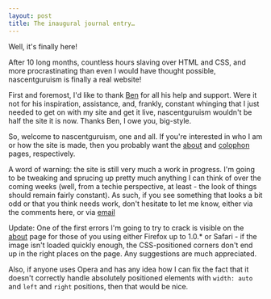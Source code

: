```yaml
---
layout: post
title: The inaugural journal entry…
---
```

Well, it's finally here!

After 10 long months, countless hours slaving over HTML and CSS, and more procrastinating than even I would have thought possible, nascentguruism is finally a real website!

First and foremost, I'd like to thank [Ben][] for all his help and support. Were it not for his inspiration, assistance, and, frankly, constant whinging that I just needed to get on with my site and get it live, nascentguruism wouldn't be half the site it is now. Thanks Ben, I owe you, big-style.

So, welcome to nascentguruism, one and all. If you're interested in who I am or how the site is made, then you probably want the [about][] and [colophon][] pages, respectively.

A word of warning: the site is still very much a work in progress. I'm going to be tweaking and sprucing up pretty much anything I can think of over the coming weeks (well, from a techie perspective, at least - the look of things should remain fairly constant). As such, if you see something that looks a bit odd or that you think needs work, don't hesitate to let me know, either via the comments here, or via [email][]

Update: One of the first errors I'm going to try to crack is visible on the [about][] page for those of you using either Firefox up to 1.0.* or Safari - if the image isn't loaded quickly enough, the CSS-positioned corners don't end up in the right places on the page. Any suggestions are much appreciated.

Also, if anyone uses Opera and has any idea how I can fix the fact that it doesn't correctly handle absolutely positioned elements with `width: auto` and `left` and `right` positions, then that would be nice.

[Ben]: http://ben-ward.co.uk/
[about]: /about/
[colophon]: /colophon/
[email]: /about/#contact
